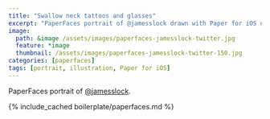 ```yaml
---
title: "Swallow neck tattoos and glasses"
excerpt: "PaperFaces portrait of @jamesslock drawn with Paper for iOS on an iPad."
image: 
  path: &image /assets/images/paperfaces-jamesslock-twitter.jpg 
  feature: *image
  thumbnail: /assets/images/paperfaces-jamesslock-twitter-150.jpg
categories: [paperfaces]
tags: [portrait, illustration, Paper for iOS]
---
```


PaperFaces portrait of [@jamesslock](https://twitter.com/jamesslock).

{% include_cached boilerplate/paperfaces.md %}
